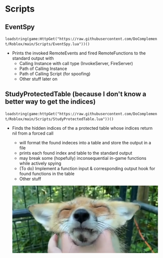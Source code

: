# Scripts

## EventSpy  
`loadstring(game:HttpGet("https://raw.githubusercontent.com/DoComplement/Roblox/main/Scripts/EventSpy.lua"))()`  
- Prints the invoked RemoteEvents and fired RemoteFunctions to the standard output with 
  - Calling Instance with call type (InvokeServer, FireServer)   
  - Path of Calling Instance   
  - Path of Calling Script (for spoofing)      
  - Other stuff later on    

## StudyProtectedTable  (because I don't know a better way to get the indices)    
`loadstring(game:httpGet("https://raw.githubusercontent.com/DoComplement/Roblox/main/Scripts/StudyProtectedTable.lua"))()`   
- Finds the hidden indices of the a protected table whose indices return nil from a forced call    
  - will format the found indeces into a table and store the output in a file    
  - prints each found index and table to the standard output    
  - may break some (hopefully) inconsequential in-game functions while actively spying  
  - (To do) Implement a function input & corresponding output hook for found functions in the table
  - Other stuff   
   
  ![loverboy](https://github.com/DoComplement/Images/blob/fd316b4c24280d1a1a3aab909c0d891e5563e81f/foxy.png)
